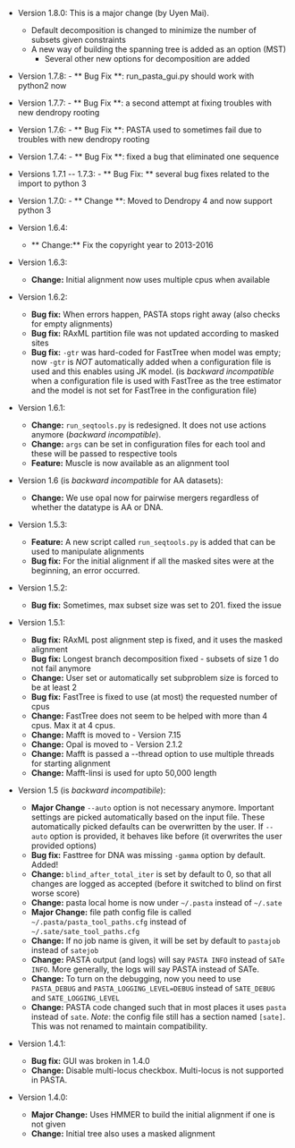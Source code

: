 - Version 1.8.0: This is a major change (by Uyen Mai). 
	- Default decomposition is changed to minimize the number of subsets given constraints
	- A new way of building the spanning tree is added as an option (MST)
        - Several other new options for decomposition are added
- Version 1.7.8:
        - ** Bug Fix **: run_pasta_gui.py should work with python2 now

- Version 1.7.7:
        - ** Bug Fix **: a second attempt at fixing troubles with new dendropy rooting

- Version 1.7.6: 
        - ** Bug Fix **: PASTA used to sometimes fail due to troubles with new dendropy rooting

- Version 1.7.4:
        - ** Bug Fix **: fixed a bug that eliminated one sequence 

- Versions 1.7.1 -- 1.7.3:
        - ** Bug Fix: ** several bug fixes related to the import to python 3
- Version 1.7.0:
        - ** Change **: Moved to Dendropy 4 and now support python 3

- Version 1.6.4:
	- ** Change:** Fix the copyright year to 2013-2016 

- Version 1.6.3:
    - **Change:**    Initial alignment now uses multiple cpus when available
    
- Version 1.6.2:
    - **Bug fix:**   When errors happen, PASTA stops right away (also checks for empty alignments)
    - **Bug fix:**   RAxML partition file was not updated according to masked sites
    - **Bug fix:**   `-gtr` was hard-coded for FastTree when model was empty; now `-gtr` is *NOT* automatically added when a configuration file is used and this enables using JK model.  (is _backward incompatible_ when a configuration file is used with FastTree as the tree estimator and the model is not set for FastTree in the configuration file)

- Version 1.6.1:
    - **Change:**    `run_seqtools.py` is redesigned. It does not use actions anymore (_backward incompatible_). 
    - **Change:**    `args` can be set in configuration files for each tool and these will be passed to respective tools
    - **Feature:**   Muscle is now available as an alignment tool

- Version 1.6 (is _backward incompatible_ for AA datasets):
    - **Change:**    We use opal now for pairwise mergers regardless of whether the datatype is AA or DNA.

- Version 1.5.3:
    - **Feature:**   A new script called `run_seqtools.py` is added that can be used to manipulate alignments
    - **Bug fix:**   For the initial alignment if all the masked sites were at the beginning, an error occurred. 

- Version 1.5.2:
    - **Bug fix:**   Sometimes, max subset size was set to 201. fixed the issue

- Version 1.5.1:
    - **Bug fix:**   RAxML post alignment step is fixed, and it uses the masked alignment
    - **Bug fix:**	Longest branch decomposition fixed - subsets of size 1 do not fail anymore
    - **Change:**	User set or automatically set subproblem size is forced to be at least 2
    - **Bug fix:**	FastTree is fixed to use (at most) the requested number of cpus
    - **Change:**	FastTree does not seem to be helped with more than 4 cpus. Max it at 4 cpus.
    - **Change:**	Mafft is moved to - Version 7.15
    - **Change:**	Opal is moved to - Version 2.1.2
    - **Change:**	Mafft is passed a --thread option to use multiple threads for starting alignment 
    - **Change:**	Mafft-linsi is used for upto 50,000 length

- Version 1.5 (is _backward incompatibile_):
    - **Major Change**	`--auto` option is not necessary anymore. Important settings are picked automatically based on the input file. These automatically picked defaults can be overwritten by the user. If `--auto` option is provided, it behaves like before (it overwrites the user provided options)
    - **Bug fix:**		Fasttree for DNA was missing `-gamma` option by default. Added!
    - **Change:**		`blind_after_total_iter` is set by default to 0, so that all changes are logged as accepted (before it switched to blind on first worse score)
    - **Change:**		pasta local home is now under `~/.pasta` instead of `~/.sate`
    - **Major Change:**	 file path config file is called `~/.pasta/pasta_tool_paths.cfg` instead of `~/.sate/sate_tool_paths.cfg`
    - **Change:**		If no job name is given, it will be set by default to `pastajob` instead of `satejob`
    - **Change:**		PASTA output (and logs) will say `PASTA INFO` instead of `SATe INFO`. More generally, the logs will say PASTA instead of SATe.
    - **Change:**		To turn on the debugging, now you need to use `PASTA_DEBUG` and `PASTA_LOGGING_LEVEL=DEBUG` instead of `SATE_DEBUG` and `SATE_LOGGING_LEVEL`
    - **Change:**		PASTA code changed such that in most places it uses `pasta` instead of `sate`. _Note_: the config file still has a section named `[sate]`. This was not renamed to maintain compatibility. 

- Version 1.4.1:
    - **Bug fix:** GUI was broken in 1.4.0
    - **Change:** Disable multi-locus checkbox. Multi-locus is not supported in PASTA. 

- Version 1.4.0:
    - **Major Change:** Uses HMMER to build the initial alignment if one is not given
    - **Change:** Initial tree also uses a masked alignment
